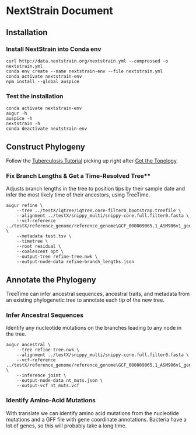 # NextStrain Document

## Installation

### Install NextStrain into Conda env
```
curl http://data.nextstrain.org/nextstrain.yml --compressed -o nextstrain.yml
conda env create --name nextstrain-env --file nextstrain.yml
conda activate nextstrain-env
npm install --global auspice
```

### Test the installation
```
conda activate nextstrain-env
augur -h
auspice -h
nextstrain -h
conda deactivate nextstrain-env
```

## Construct Phylogeny

Follow the [Tuberculosis Tutorial](https://nextstrain.org/docs/tutorials/tb) picking up right after [Get the Topology](https://nextstrain.org/docs/tutorials/tb#get-the-topology).  

### Fix Branch Lengths & Get a Time-Resolved Tree**  
Adjusts branch lengths in the tree to position tips by their sample date and infer the most likely time of their ancestors, using TreeTime.
```
augur refine \
    --tree ../testX/iqtree/iqtree.core-filter0_bootstrap.treefile \
    --alignment ../testX/snippy_multi/snippy-core.full.filter0.fasta \
    --vcf-reference ../testX/reference_genome/reference_genome\GCF_000009065.1_ASM906v1_genomic.fna \
    --metadata test.tsv \
    --timetree \
    --root residual \
    --coalescent opt \
    --output-tree refine-tree.nwk \
    --output-node-data refine-branch_lengths.json
```

## Annotate the Phylogeny

TreeTime can infer ancestral sequences, ancestral traits, and metadata from an existing phylogenetic tree to annotate each tip of the new tree.

### Infer Ancestral Sequences

Identify any nucleotide mutations on the branches leading to any node in the tree.
```
augur ancestral \
    --tree refine-tree.nwk \
    --alignment ../testX/snippy_multi/snippy-core.full.filter0.fasta \
    --vcf-reference ../testX/reference_genome/reference_genome\GCF_000009065.1_ASM906v1_genomic.fna \
    --inference joint \
    --output-node-data nt_muts.json \
    --output-vcf nt_muts.vcf
```

### Identify Amino-Acid Mutations
With translate we can identify amino acid mutations from the nucleotide mutations and a GFF file with gene coordinate annotations. Bacteria have a lot of genes, so this will probably take a long time.
